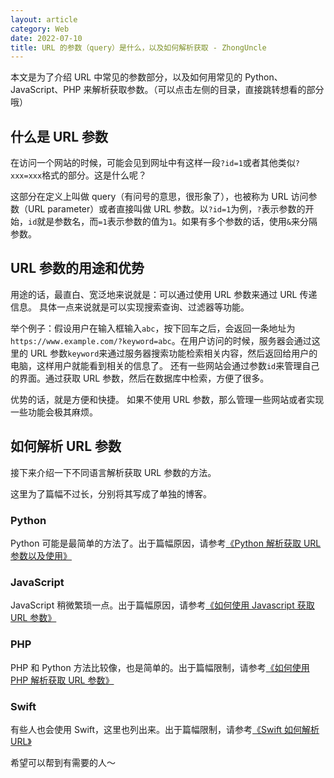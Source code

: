 ```yaml
---
layout: article
category: Web
date: 2022-07-10
title: URL 的参数（query）是什么，以及如何解析获取 - ZhongUncle
---
```

<!-- excerpt-start -->
本文是为了介绍 URL 中常见的参数部分，以及如何用常见的 Python、JavaScript、PHP 来解析获取参数。（可以点击左侧的目录，直接跳转想看的部分哦）
## 什么是 URL 参数
在访问一个网站的时候，可能会见到网址中有这样一段`?id=1`或者其他类似`?xxx=xxx`格式的部分。这是什么呢？

这部分在定义上叫做 query（有问号的意思，很形象了），也被称为 URL 访问参数（URL parameter）或者直接叫做 URL 参数。以`?id=1`为例，`?`表示参数的开始，`id`就是参数名，而`=1`表示参数的值为`1`。如果有多个参数的话，使用`&`来分隔参数。

## URL 参数的用途和优势
用途的话，最直白、宽泛地来说就是：可以通过使用 URL 参数来通过 URL 传递信息。
具体一点来说就是可以实现搜索查询、过滤器等功能。

举个例子：假设用户在输入框输入`abc`，按下回车之后，会返回一条地址为`https://www.example.com/?keyword=abc`。在用户访问的时候，服务器会通过这里的 URL 参数`keyword`来通过服务器搜索功能检索相关内容，然后返回给用户的电脑，这样用户就能看到相关的信息了。
还有一些网站会通过参数`id`来管理自己的界面。通过获取 URL 参数，然后在数据库中检索，方便了很多。

优势的话，就是方便和快捷。
如果不使用 URL 参数，那么管理一些网站或者实现一些功能会极其麻烦。

## 如何解析 URL 参数
接下来介绍一下不同语言解析获取 URL 参数的方法。

这里为了篇幅不过长，分别将其写成了单独的博客。

### Python
Python 可能是最简单的方法了。出于篇幅原因，请参考[《Python 解析获取 URL 参数以及使用》](/blogs/2022-06-09-Python%20%E8%A7%A3%E6%9E%90%E8%8E%B7%E5%8F%96%20URL%20%E5%8F%82%E6%95%B0%E4%BB%A5%E5%8F%8A%E4%BD%BF%E7%94%A8.html)

### JavaScript
JavaScript 稍微繁琐一点。出于篇幅原因，请参考[《如何使用 Javascript 获取 URL 参数》](/blogs/2022-06-12-%E5%A6%82%E4%BD%95%E4%BD%BF%E7%94%A8%20Javascript%20%E8%8E%B7%E5%8F%96%20URL%20%E5%8F%82%E6%95%B0.html)

### PHP
PHP 和 Python 方法比较像，也是简单的。出于篇幅限制，请参考[《如何使用 PHP 解析获取 URL 参数》](/blogs/2022-07-10-%E5%A6%82%E4%BD%95%E4%BD%BF%E7%94%A8%20PHP%20%E8%A7%A3%E6%9E%90%E8%8E%B7%E5%8F%96%20URL%20%E5%8F%82%E6%95%B0.html)

### Swift
有些人也会使用 Swift，这里也列出来。出于篇幅限制，请参考[《Swift 如何解析 URL》](/blogs/2022-07-08-Swift%20%E5%A6%82%E4%BD%95%E8%A7%A3%E6%9E%90%20URL.html)

希望可以帮到有需要的人～